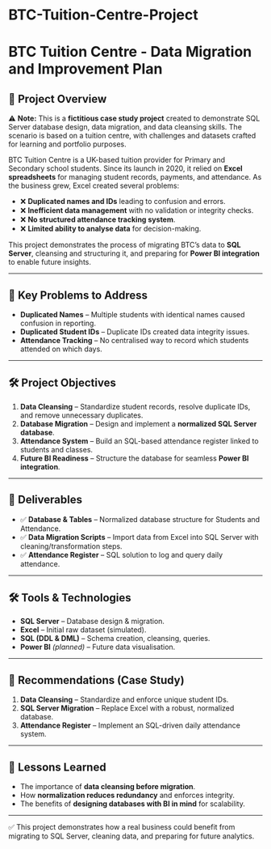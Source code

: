 # BTC-Tuition-Centre-Project

# BTC Tuition Centre - Data Migration and Improvement Plan  

## 📌 Project Overview  
⚠️ **Note:** This is a **fictitious case study project** created to demonstrate SQL Server database design, data migration, and data cleansing skills. The scenario is based on a tuition centre, with challenges and datasets crafted for learning and portfolio purposes.  

BTC Tuition Centre is a UK-based tuition provider for Primary and Secondary school students. Since its launch in 2020, it relied on **Excel spreadsheets** for managing student records, payments, and attendance. As the business grew, Excel created several problems:  

- ❌ **Duplicated names and IDs** leading to confusion and errors.  
- ❌ **Inefficient data management** with no validation or integrity checks.  
- ❌ **No structured attendance tracking system**.  
- ❌ **Limited ability to analyse data** for decision-making.  

This project demonstrates the process of migrating BTC’s data to **SQL Server**, cleansing and structuring it, and preparing for **Power BI integration** to enable future insights.  

---

## 🎯 Key Problems to Address  
- **Duplicated Names** – Multiple students with identical names caused confusion in reporting.  
- **Duplicated Student IDs** – Duplicate IDs created data integrity issues.  
- **Attendance Tracking** – No centralised way to record which students attended on which days.  

---

## 🛠️ Project Objectives  
1. **Data Cleansing** – Standardize student records, resolve duplicate IDs, and remove unnecessary duplicates.  
2. **Database Migration** – Design and implement a **normalized SQL Server database**.  
3. **Attendance System** – Build an SQL-based attendance register linked to students and classes.  
4. **Future BI Readiness** – Structure the database for seamless **Power BI integration**.  

---

## 📂 Deliverables  
- ✅ **Database & Tables** – Normalized database structure for Students and Attendance.  
- ✅ **Data Migration Scripts** – Import data from Excel into SQL Server with cleaning/transformation steps.  
- ✅ **Attendance Register** – SQL solution to log and query daily attendance.    

---

## 🛠️ Tools & Technologies  
- **SQL Server** – Database design & migration.  
- **Excel** – Initial raw dataset (simulated).  
- **SQL (DDL & DML)** – Schema creation, cleansing, queries.  
- **Power BI** *(planned)* – Future data visualisation.  

---

## 🚀 Recommendations (Case Study)  
1. **Data Cleansing** – Standardize and enforce unique student IDs.  
2. **SQL Server Migration** – Replace Excel with a robust, normalized database.  
3. **Attendance Register** – Implement an SQL-driven daily attendance system.   

---

## 📖 Lessons Learned  
- The importance of **data cleansing before migration**.  
- How **normalization reduces redundancy** and enforces integrity.  
- The benefits of **designing databases with BI in mind** for scalability.  

---

✅ This project demonstrates how a real business could benefit from migrating to SQL Server, cleaning data, and preparing for future analytics. 
